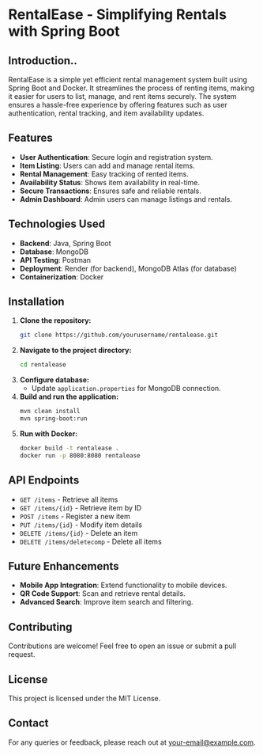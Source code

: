 # RentalEase - Simplifying Rentals with Spring Boot

## Introduction..
RentalEase is a simple yet efficient rental management system built using Spring Boot and Docker. It streamlines the process of renting items, making it easier for users to list, manage, and rent items securely. The system ensures a hassle-free experience by offering features such as user authentication, rental tracking, and item availability updates.

## Features
- **User Authentication**: Secure login and registration system.
- **Item Listing**: Users can add and manage rental items.
- **Rental Management**: Easy tracking of rented items.
- **Availability Status**: Shows item availability in real-time.
- **Secure Transactions**: Ensures safe and reliable rentals.
- **Admin Dashboard**: Admin users can manage listings and rentals.

## Technologies Used
- **Backend**: Java, Spring Boot
- **Database**: MongoDB
- **API Testing**: Postman
- **Deployment**: Render (for backend), MongoDB Atlas (for database)
- **Containerization**: Docker

## Installation
1. **Clone the repository:**
   ```sh
   git clone https://github.com/yourusername/rentalease.git
   ```
2. **Navigate to the project directory:**
   ```sh
   cd rentalease
   ```
3. **Configure database:**
   - Update `application.properties` for MongoDB connection.
4. **Build and run the application:**
   ```sh
   mvn clean install
   mvn spring-boot:run
   ```
5. **Run with Docker:**
   ```sh
   docker build -t rentalease .
   docker run -p 8080:8080 rentalease
   ```

## API Endpoints
- `GET /items` - Retrieve all items
- `GET /items/{id}` - Retrieve item by ID
- `POST /items` - Register a new item
- `PUT /items/{id}` - Modify item details
- `DELETE /items/{id}` - Delete an item
- `DELETE /items/deletecomp` - Delete all items

## Future Enhancements
- **Mobile App Integration**: Extend functionality to mobile devices.
- **QR Code Support**: Scan and retrieve rental details.
- **Advanced Search**: Improve item search and filtering.

## Contributing
Contributions are welcome! Feel free to open an issue or submit a pull request.

## License
This project is licensed under the MIT License.

## Contact
For any queries or feedback, please reach out at [your-email@example.com](mailto:your-email@example.com).

